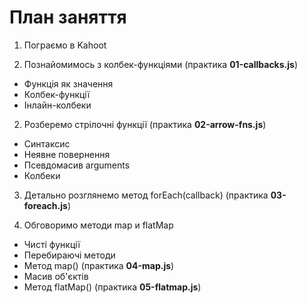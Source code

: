 # План заняття

1. Пограємо в Kahoot

2. Познайомимось з колбек-функціями (практика **01-callbacks.js**)

- Функція як значення
- Колбек-функції
- Інлайн-колбеки

2. Розберемо стрілочні функції (практика **02-arrow-fns.js**)

- Синтаксис
- Неявне повернення
- Псевдомасив arguments
- Колбеки

3. Детально розглянемо метод forEach(callback) (практика **03-foreach.js**)

4. Обговоримо методи map и flatMap

- Чисті функції
- Перебираючі методи
- Метод map() (практика **04-map.js**)
- Масив об'єктів
- Метод flatMap() (практика **05-flatmap.js**)
